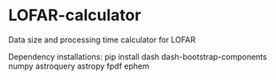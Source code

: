 # LOFAR-calculator
Data size and processing time calculator for LOFAR

Dependency installations:
pip install dash dash-bootstrap-components numpy astroquery astropy fpdf ephem

